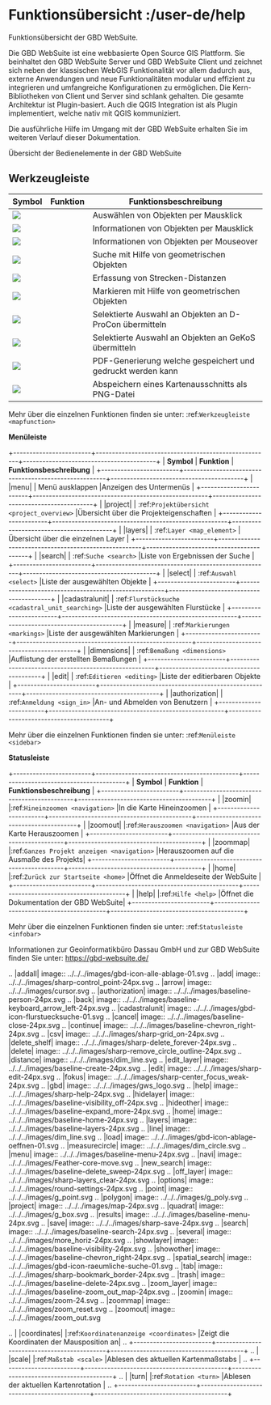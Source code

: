 # Funktionsübersicht :/user-de/help

Funktionsübersicht der GBD WebSuite.

Die GBD WebSuite ist eine webbasierte Open Source GIS Plattform. Sie beinhaltet den GBD WebSuite Server und GBD WebSuite
Client und zeichnet sich neben der klassischen WebGIS Funktionalität vor allem dadurch aus, externe Anwendungen und
neue Funktionalitäten modular und effizient zu integrieren und umfangreiche Konfigurationen zu ermöglichen. Die
Kern-Bibliotheken von Client und Server sind schlank gehalten. Die gesamte Architektur ist Plugin-basiert. Auch die QGIS
Integration ist als Plugin implementiert, welche nativ mit QGIS kommuniziert.

Die ausführliche Hilfe im Umgang mit der GBD WebSuite erhalten Sie im weiteren Verlauf dieser Dokumentation.

Übersicht der Bedienelemente in der GBD WebSuite

## Werkzeugleiste

| Symbol                                | Funktion                   | Funktionsbeschreibung                                       |
|---------------------------------------|----------------------------|-------------------------------------------------------------|
| ![](gbd-icon-auswahl-01.svg)          | [](/user-de/selecting)     | Auswählen von Objekten per Mausklick                        |
| ![](gbd-icon-abfrage-01.svg)          | [](/user-de/object_identi) | Informationen von Objekten per Mausklick                    |
| ![](gbd-icon-anzeige-01.svg)          | [](/user-de/mouseover)     | Informationen von Objekten per Mouseover                    |
| ![](gbd-icon-raeumliche-suche-01.svg) | [](/user-de/search)        | Suche mit Hilfe von geometrischen Objekten                  |
| ![](gbd-icon-bemassung-02.svg)        | [](/user-de/dimensioning)  | Erfassung von Strecken-Distanzen                            |
| ![](gbd-icon-markieren-messen-01.svg) | [](/user-de/measure)       | Markieren mit Hilfe von geometrischen Objekten              |
| ![](gbd-icon-d-procon-02.svg)         | [](/user-de/dprocon)       | Selektierte Auswahl an Objekten an D-ProCon übermitteln     |
| ![](gbd-icon-gekos-04.svg)            | [](/user-de/gekos)         | Selektierte Auswahl an Objekten an GeKoS übermitteln        |
| ![](baseline-print-24px.svg)          | [](/user-de/print)         | PDF-Generierung welche gespeichert und gedruckt werden kann |
| ![](outline-insert_photo-24px.svg)    | [](/user-de/screenshot)    | Abspeichern eines Kartenausschnitts als PNG-Datei           |















Mehr über die einzelnen Funktionen finden sie unter: :ref:`Werkzeugleiste <mapfunction>`

**Menüleiste**

+------------------------+------------------------------------------------------+-----------------------------------------+
| **Symbol**             | **Funktion**                                         |          **Funktionsbeschreibung**      |
+------------------------+------------------------------------------------------+-----------------------------------------+
|      |menu|            |    Menü ausklappen                                   |Anzeigen des Untermenüs                  |
+------------------------+------------------------------------------------------+-----------------------------------------+
|      |project|         |    :ref:`Projektübersicht <project_overview>`        |Übersicht über die Projekteigenschaften  |
+------------------------+------------------------------------------------------+-----------------------------------------+
|      |layers|          |    :ref:`Layer <map_element>`                        |Übersicht über die einzelnen Layer       |
+------------------------+------------------------------------------------------+-----------------------------------------+
|      |search|          |    :ref:`Suche <search>`                             |Liste von Ergebnissen der Suche          |
+------------------------+------------------------------------------------------+-----------------------------------------+
|      |select|          |    :ref:`Auswahl <select>`                           |Liste der ausgewählten Objekte           |
+------------------------+------------------------------------------------------+-----------------------------------------+
|      |cadastralunit|   |    :ref:`Flurstücksuche <cadastral_unit_searching>` |Liste der ausgewählten Flurstücke        |
+------------------------+------------------------------------------------------+-----------------------------------------+
|      |measure|         |   :ref:`Markierungen <markings>`                     |Liste der ausgewählten Markierungen      |
+------------------------+------------------------------------------------------+-----------------------------------------+
|      |dimensions|      |   :ref:`Bemaßung <dimensions>`                       |Auflistung der erstellten Bemaßungen     |
+------------------------+------------------------------------------------------+-----------------------------------------+
|      |edit|            |   :ref:`Editieren <editing>`                         |Liste der editierbaren Objekte           |
+------------------------+------------------------------------------------------+-----------------------------------------+
|      |authorization|   |   :ref:`Anmeldung <sign_in>`                         |An- und Abmelden von Benutzern           |
+------------------------+------------------------------------------------------+-----------------------------------------+

Mehr über die einzelnen Funktionen finden sie unter: :ref:`Menüleiste <sidebar>`

**Statusleiste**

+------------------------+--------------------------------------------+-----------------------------------------+
| **Symbol**             | **Funktion**                               |       **Funktionsbeschreibung**         |
+------------------------+--------------------------------------------+-----------------------------------------+
|      |zoomin|          |:ref:`Hineinzoomen <navigation>`            |In die Karte Hineinzoomen                |
+------------------------+--------------------------------------------+-----------------------------------------+
|      |zoomout|         |:ref:`Herauszoomen <navigation>`            |Aus der Karte Herauszoomen               |
+------------------------+--------------------------------------------+-----------------------------------------+
|      |zoommap|         |:ref:`Ganzes Projekt anzeigen <navigation>` |Herauszoomen auf die Ausmaße des Projekts|
+------------------------+--------------------------------------------+-----------------------------------------+
|      |home|            |:ref:`Zurück zur Startseite <home>`         |Öffnet die Anmeldeseite der WebSuite     |
+------------------------+--------------------------------------------+-----------------------------------------+
|      |help|            |:ref:`Hilfe <help>`                         |Öffnet die Dokumentation der GBD WebSuite|
+------------------------+--------------------------------------------+-----------------------------------------+

Mehr über die einzelnen Funktionen finden sie unter: :ref:`Statusleiste <infobar>`

Informationen zur Geoinformatikbüro Dassau GmbH und zur GBD WebSuite finden Sie unter: https://gbd-websuite.de/

.. |addall| image:: ../../../images/gbd-icon-alle-ablage-01.svg
.. |add| image:: ../../../images/sharp-control_point-24px.svg
.. |arrow| image:: ../../../images/cursor.svg
.. |authorization| image:: ../../../images/baseline-person-24px.svg
.. |back| image:: ../../../images/baseline-keyboard_arrow_left-24px.svg
.. |cadastralunit| image:: ../../../images/gbd-icon-flurstuecksuche-01.svg
.. |cancel| image:: ../../../images/baseline-close-24px.svg
.. |continue| image:: ../../../images/baseline-chevron_right-24px.svg
.. |csv| image:: ../../../images/sharp-grid_on-24px.svg
.. |delete_shelf| image:: ../../../images/sharp-delete_forever-24px.svg
.. |delete| image:: ../../../images/sharp-remove_circle_outline-24px.svg
.. |distance| image:: ../../../images/dim_line.svg
.. |edit_layer| image:: ../../../images/baseline-create-24px.svg
.. |edit| image:: ../../../images/sharp-edit-24px.svg
.. |fokus| image:: ../../../images/sharp-center_focus_weak-24px.svg
.. |gbd| image:: ../../../images/gws_logo.svg
.. |help| image:: ../../../images/sharp-help-24px.svg
.. |hidelayer| image:: ../../../images/baseline-visibility_off-24px.svg
.. |hideother| image:: ../../../images/baseline-expand_more-24px.svg
.. |home| image:: ../../../images/baseline-home-24px.svg
.. |layers| image:: ../../../images/baseline-layers-24px.svg
.. |line| image:: ../../../images/dim_line.svg
.. |load| image:: ../../../images/gbd-icon-ablage-oeffnen-01.svg
.. |measurecircle| image:: ../../../images/dim_circle.svg
.. |menu| image:: ../../../images/baseline-menu-24px.svg
.. |navi| image:: ../../../images/Feather-core-move.svg
.. |new_search|  image:: ../../../images/baseline-delete_sweep-24px.svg
.. |off_layer| image:: ../../../images/sharp-layers_clear-24px.svg
.. |options| image:: ../../../images/round-settings-24px.svg
.. |point| image:: ../../../images/g_point.svg
.. |polygon| image:: ../../../images/g_poly.svg
.. |project| image:: ../../../images/map-24px.svg
.. |quadrat| image:: ../../../images/g_box.svg
.. |results| image:: ../../../images/baseline-menu-24px.svg
.. |save| image:: ../../../images/sharp-save-24px.svg
.. |search| image:: ../../../images/baseline-search-24px.svg
.. |several| image:: ../../../images/more_horiz-24px.svg
.. |showlayer| image:: ../../../images/baseline-visibility-24px.svg
.. |showother| image:: ../../../images/baseline-chevron_right-24px.svg
.. |spatial_search| image:: ../../../images/gbd-icon-raeumliche-suche-01.svg
 .. |tab| image:: ../../../images/sharp-bookmark_border-24px.svg
.. |trash| image:: ../../../images/baseline-delete-24px.svg
 .. |zoom_layer| image:: ../../../images/baseline-zoom_out_map-24px.svg
.. |zoomin| image:: ../../../images/zoom-24.svg
 .. |zoommap| image:: ../../../images/zoom_reset.svg
.. |zoomout| image:: ../../../images/zoom_out.svg

.. |      |coordinates|     |:ref:`Koordinatenanzeige <coordinates>`     |Zeigt die Koordinaten der Mausposition an|
.. +------------------------+--------------------------------------------+-----------------------------------------+
.. |      |scale|           |:ref:`Maßstab <scale>`                      |Ablesen des aktuellen Kartenmaßstabs     |
.. +------------------------+--------------------------------------------+-----------------------------------------+
.. |      |turn|            |:ref:`Rotation <turn>`                      |Ablesen der aktuellen Kartenrotation     |
.. +------------------------+--------------------------------------------+-----------------------------------------+

